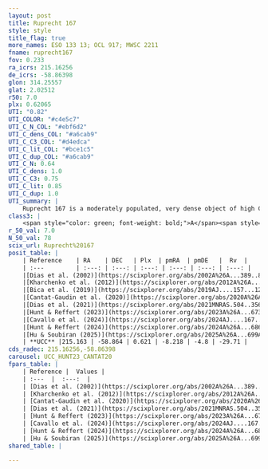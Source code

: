 ```yaml
---
layout: post
title: Ruprecht 167
style: style
title_flag: true
more_names: ESO 133 13; OCL 917; MWSC 2211
fname: ruprecht167
fov: 0.233
ra_icrs: 215.16256
de_icrs: -58.86398
glon: 314.25557
glat: 2.02512
r50: 7.0
plx: 0.62065
UTI: "0.82"
UTI_COLOR: "#c4e5c7"
UTI_C_N_COL: "#ebf6d2"
UTI_C_dens_COL: "#a6cab9"
UTI_C_C3_COL: "#d4edca"
UTI_C_lit_COL: "#bce1c5"
UTI_C_dup_COL: "#a6cab9"
UTI_C_N: 0.64
UTI_C_dens: 1.0
UTI_C_C3: 0.75
UTI_C_lit: 0.85
UTI_C_dup: 1.0
UTI_summary: |
    Ruprecht 167 is a moderately populated, very dense object of high C3 quality. It is well-studied in the literature.
class3: |
    <span style="color: green; font-weight: bold;">A</span><span style="color: #FFC300; font-weight: bold;">B</span>
r_50_val: 7.0
N_50_val: 78
scix_url: Ruprecht%20167
posit_table: |
    | Reference    | RA    | DEC   | Plx  | pmRA  | pmDE   |  Rv  |
    | :---         | :---: | :---: | :---: | :---: | :---: | :---: |
    |[Dias et al. (2002)](https://scixplorer.org/abs/2002A%26A...389..871D) | 214.546 | -58.967 | -- | -6.17 | -6.55 | -- |
    |[Kharchenko et al. (2012)](https://scixplorer.org/abs/2012A%26A...543A.156K) | 214.593 | -58.988 | -- | -5.86 | -3.2 | -- |
    |[Bica et al. (2019)](https://scixplorer.org/abs/2019AJ....157...12B) | 214.587 | -58.94 | -- | -- | -- | -- |
    |[Cantat-Gaudin et al. (2020)](https://scixplorer.org/abs/2020A%26A...640A...1C) | 215.15 | -58.858 | 0.613 | -8.205 | -4.838 | -- |
    |[Dias et al. (2021)](https://scixplorer.org/abs/2021MNRAS.504..356D) | 215.155 | -58.864 | 0.609 | -8.184 | -4.838 | -28.847 |
    |[Hunt & Reffert (2023)](https://scixplorer.org/abs/2023A%26A...673A.114H) | 215.106 | -58.871 | 0.614 | -8.231 | -4.784 | -32.472 |
    |[Cavallo et al. (2024)](https://scixplorer.org/abs/2024AJ....167...12C) | 215.141 | -58.856 | 0.617 | -- | -- | -- |
    |[Hunt & Reffert (2024)](https://scixplorer.org/abs/2024A%26A...686A..42H) | 215.106 | -58.871 | 0.614 | -8.231 | -4.784 | -32.472 |
    |[Hu & Soubiran (2025)](https://scixplorer.org/abs/2025A%26A...699A.246H) | 215.141 | -58.856 | -- | -- | -- | -- |
    | **UCC** |215.163 | -58.864 | 0.621 | -8.218 | -4.8 | -29.71 | 
cds_radec: 215.16256,-58.86398
carousel: UCC_HUNT23_CANTAT20
fpars_table: |
    | Reference |  Values |
    | :---  |  :---:  |
    | [Dias et al. (2002)](https://scixplorer.org/abs/2002A%26A...389..871D) | `E(B-V)=0.1, Dist=2000.0, Age=8.57` |
    | [Kharchenko et al. (2012)](https://scixplorer.org/abs/2012A%26A...543A.156K) | `e_bv=0.521, distance=1609, log_age=7.245` |
    | [Cantat-Gaudin et al. (2020)](https://scixplorer.org/abs/2020A%26A...640A...1C) | `AVNN=1.42, DMNN=11.09, AgeNN=8.73` |
    | [Dias et al. (2021)](https://scixplorer.org/abs/2021MNRAS.504..356D) | `Av=1.635, Dist=1472, logage=8.531, [Fe/H]=0.192` |
    | [Hunt & Reffert (2023)](https://scixplorer.org/abs/2023A%26A...673A.114H) | `AV50=1.625, diffAV50=1.52, MOD50=10.927, logAge50=8.484` |
    | [Cavallo et al. (2024)](https://scixplorer.org/abs/2024AJ....167...12C) | `AV50=1.35, dMod50=10.89, logAge50=8.83, [Fe/H]50=0.5` |
    | [Hunt & Reffert (2024)](https://scixplorer.org/abs/2024A%26A...686A..42H) | `MassJ=547.203` |
    | [Hu & Soubiran (2025)](https://scixplorer.org/abs/2025A%26A...699A.246H) | `MA22=-0.25, MA23f=-0.15, MA23g=0.09, MZ23=-0.01, MK24=-0.11, MF24=-0.16` |
shared_table: |
    
---
```

